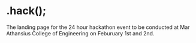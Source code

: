 # .hack();

The landing page for the 24 hour hackathon event to be conducted at Mar Athansius College of Engineering on Feburuary 1st and 2nd.
